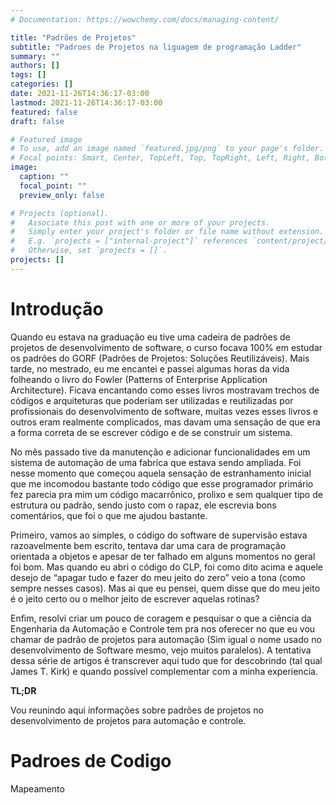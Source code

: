 ```yaml
---
# Documentation: https://wowchemy.com/docs/managing-content/

title: "Padrões de Projetos"
subtitle: "Padroes de Projetos na liguagem de programação Ladder"
summary: ""
authors: []
tags: []
categories: []
date: 2021-11-26T14:36:17-03:00
lastmod: 2021-11-26T14:36:17-03:00
featured: false
draft: false

# Featured image
# To use, add an image named `featured.jpg/png` to your page's folder.
# Focal points: Smart, Center, TopLeft, Top, TopRight, Left, Right, BottomLeft, Bottom, BottomRight.
image:
  caption: ""
  focal_point: ""
  preview_only: false

# Projects (optional).
#   Associate this post with one or more of your projects.
#   Simply enter your project's folder or file name without extension.
#   E.g. `projects = ["internal-project"]` references `content/project/deep-learning/index.md`.
#   Otherwise, set `projects = []`.
projects: []
---
```

# Introdução
Quando eu estava na graduação eu tive uma cadeira de padrões de projetos de desenvolvimento de software, o curso focava 100% em estudar os padrões do GORF (Padrões de Projetos: Soluções Reutilizáveis). Mais tarde, no mestrado, eu me encantei e passei algumas horas da vida folheando o livro do Fowler (Patterns of Enterprise Application Architecture). Ficava encantando como esses livros mostravam trechos de códigos e arquiteturas que poderiam ser utilizadas e reutilizadas por profissionais do desenvolvimento de software, muitas vezes esses livros e outros eram realmente complicados, mas davam uma sensação de que era a forma correta de se escrever código e de se construir um sistema.

No mês passado tive da manutenção e adicionar funcionalidades em um sistema de automação de uma fabrica que estava sendo ampliada. Foi nesse momento que começou aquela sensação de estranhamento inicial que me incomodou bastante todo código que esse programador primário fez parecia pra mim um código macarrônico, prolixo e sem qualquer tipo de estrutura ou padrão, sendo justo com o rapaz, ele escrevia bons comentários, que foi o que me ajudou bastante. 

Primeiro, vamos ao simples, o código do software de supervisão estava razoavelmente bem escrito, tentava dar uma cara de programação orientada a objetos e apesar de ter falhado em alguns momentos no geral foi bom. Mas quando eu abri o código do CLP, foi como dito acima e aquele desejo de “apagar tudo e fazer do meu jeito do zero” veio a tona (como sempre nesses casos). Mas ai que eu pensei, quem disse que do meu jeito é o jeito certo ou o melhor jeito de escrever aquelas rotinas?

Enfim, resolvi criar um pouco de coragem e pesquisar o que a ciência da Engenharia da Automação e Controle tem pra nos oferecer no que eu vou chamar de padrão de projetos para automação (Sim igual o nome usado no desenvolvimento de Software mesmo, vejo muitos paralelos). A tentativa dessa série de artigos é transcrever aqui tudo que for descobrindo (tal qual James T. Kirk) e quando possível complementar com a minha experiencia.

**TL;DR**

Vou reunindo aqui informações sobre padrões de projetos no desenvolvimento de projetos para automação e controle.

# Padroes de Codigo
Mapeamento
